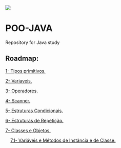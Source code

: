 
![](https://user-images.githubusercontent.com/69598952/93296207-25062880-f7c5-11ea-8968-54935c8d3885.jpg)

# POO-JAVA

Repository for Java study

## Roadmap:
[1- Tipos primitivos.](contents/TiposPrimitivos.md)

[2- Variaveis.](contents/Variaveis.md)

[3- Operadores.](contents/Operadores.md)

[4- Scanner.](contents/Scanner.md)

[5- Estruturas Condicionais.](contents/EstruturasCondicionais.md)

[6- Estruturas de Repetição.](contents/estruturasDeRepetição.md)

[7- Classes e Objetos.](contents/ClassesEObjetos.md)

&nbsp;  &nbsp;  [7.1- Variáveis e Métodos de Instância e de Classe.](contents/Variáveis-e-Métodos-de-Instância-eDe-Classe.md)

